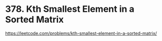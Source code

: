 # 378. Kth Smallest Element in a Sorted Matrix

https://leetcode.com/problems/kth-smallest-element-in-a-sorted-matrix/